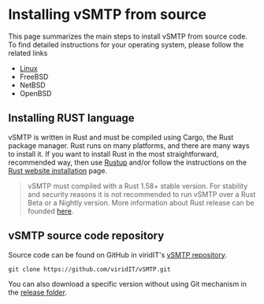 # Installing vSMTP from source

This page summarizes the main steps to install vSMTP from source code. To find detailed instructions for your operating system, please follow the related links

- [Linux]
- FreeBSD
- NetBSD
- OpenBSD

[Linux]: linux.md

## Installing RUST language

vSMTP is written in Rust and must be compiled using Cargo, the Rust package manager. Rust runs on many platforms, and there are many ways to install it. If you want to install Rust in the most straightforward, recommended way, then use [Rustup] and/or follow the instructions on the [Rust website installation] page.

[Rustup]: https://github.com/rust-lang/rustup
[Rust website installation]: https://www.rust-lang.org/tools/install

> vSMTP must compiled with a Rust 1.58+ stable version. For stability and security reasons it is not recommended to run vSMTP over a Rust Beta or a Nightly version. More information about Rust release can be founded [here].

[here]: https://doc.rust-lang.org/book/appendix-07-nightly-rust.html

## vSMTP source code repository

Source code can be found on GitHub in viridIT's [vSMTP repository].

[vSMTP repository]: https://github.com/viridIT/vSMTP

```shell
git clone https://github.com/viridIT/vSMTP.git
```

You can also download a specific version without using Git mechanism in the [release folder].

[release folder]: https://github.com/viridIT/vSMTP/releases

